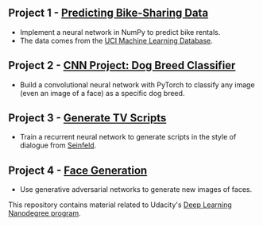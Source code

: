 
## Project 1 - [Predicting Bike-Sharing Data](https://github.com/akueisara/deep-learning-nanodegree-udacity/blob/master/project-bikesharing/Your_first_neural_network.ipynb)

- Implement a neural network in NumPy to predict bike rentals. 
- The data comes from the [UCI Machine Learning Database](https://archive.ics.uci.edu/ml/datasets/Bike+Sharing+Dataset).

## Project 2 - [CNN Project: Dog Breed Classifier](https://github.com/akueisara/deep-learning-nanodegree-udacity/blob/master/project-dog/dog_app.ipynb)

- Build a convolutional neural network with PyTorch to classify any image (even an image of a face) as a specific dog breed.

## Project 3 - [Generate TV Scripts](https://github.com/akueisara/deep-learning-projects/blob/master/project-generate-tv-scripts/dlnd_tv_script_generation.ipynb)

- Train a recurrent neural network to generate scripts in the style of dialogue from [Seinfeld](https://www.kaggle.com/thec03u5/seinfeld-chronicles#scripts.csv).

## Project 4 - [Face Generation](https://github.com/akueisara/deep-learning-projects/blob/master/project-face-generation/dlnd_face_generation.ipynb)

- Use generative adversarial networks to generate new images of faces.

This repository contains material related to Udacity's [Deep Learning Nanodegree program](https://www.udacity.com/course/deep-learning-nanodegree--nd101).
